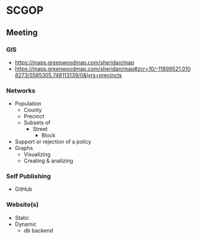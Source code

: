 # SCGOP

## Meeting

### GIS
- https://maps.greenwoodmap.com/sheridan/map
- https://maps.greenwoodmap.com/sheridan/map#zcr=10/-11899521.0108273/5585305.748113139/0&lyrs=precincts

### Networks
- Population
  - County
  - Precinct
  - Subsets of
    - Street  
      - Block 
- Support or rejection of a policy
- Graphs
  - Visualizing
  - Creating & analizing 

### Self Publishing
- GitHub

### Website(s)
- Static
- Dynamic
  - db backend 
